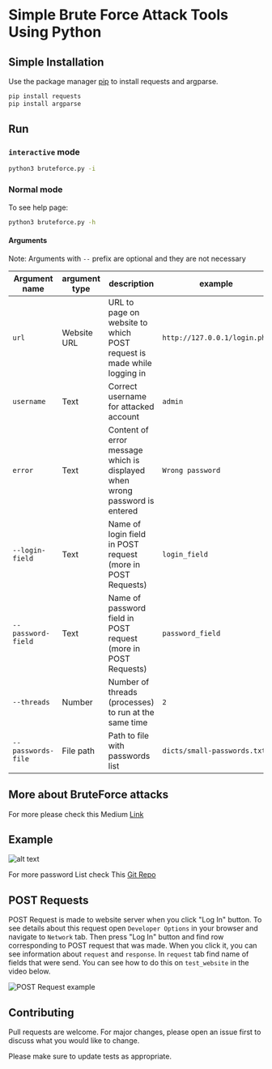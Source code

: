 # Simple Brute Force Attack Tools Using Python


## Simple Installation

Use the package manager [pip](https://pip.pypa.io/en/stable/) to install requests and argparse.

```bash
pip install requests
pip install argparse
```

## Run

### `interactive` mode

```bash
python3 bruteforce.py -i
```

### Normal mode

To see help page:
```bash
python3 bruteforce.py -h
```

#### Arguments

Note: Arguments with `--` prefix are optional and they are not necessary

Argument name | argument type | description | example
------------- | ------------- | ----------- | -------
`url` | Website URL | URL to page on website to which POST request is made while logging in | `http://127.0.0.1/login.php`
`username` | Text | Correct username for attacked account | `admin`
`error` | Text | Content of error message which is displayed when wrong password is entered | `Wrong password`
`--login-field` | Text | Name of login field in POST request (more in POST Requests) | `login_field`
`--password-field` | Text | Name of password field in POST request (more in POST Requests) | `password_field`
`--threads` | Number | Number of threads (processes) to run at the same time | `2`
`--passwords-file` | File path | Path to file with passwords list | `dicts/small-passwords.txt`

## More about BruteForce attacks

For more please check this Medium [Link](https://medium.com/@textmeantu/brute-force-attack-with-python-c1d70fcba607)
 
## Example

![alt text](https://github.com/MattTheCoder-W/MyFiles/blob/main/Contributions/python-BruteForce/example.gif?raw=true)

For more password List check This [Git Repo](https://github.com/Antu7/password-generator)

## POST Requests

POST Request is made to website server when you click "Log In" button. To see details about this request open `Developer Options` in your browser and navigate to `Network` tab. Then press "Log In" button and find row corresponding to POST request that was made. When you click it, you can see information about `request` and `response`. In `request` tab find name of fields that were send. You can see how to do this on `test_website` in the video below.

![POST Request example](https://github.com/MattTheCoder-W/MyFiles/blob/main/Contributions/python-BruteForce/post-example.gif?raw=true)

## Contributing
Pull requests are welcome. For major changes, please open an issue first to discuss what you would like to change.

Please make sure to update tests as appropriate.
